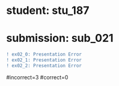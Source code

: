 # student: stu_187
# submission: sub_021

```diff
! ex02_0: Presentation Error
! ex02_1: Presentation Error
! ex02_2: Presentation Error
```
#incorrect=3
#correct=0
